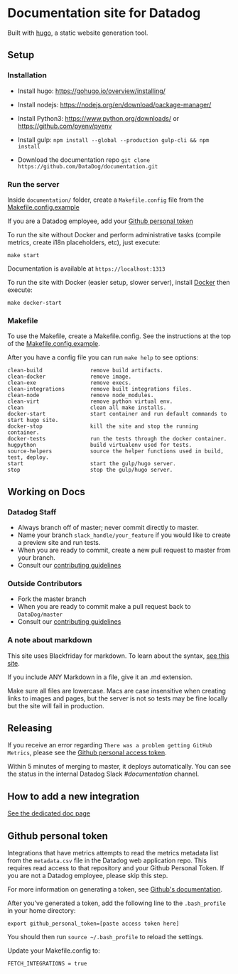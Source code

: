 # Documentation site for Datadog

Built with [hugo](https://gohugo.io/), a static website generation tool.

## Setup
### Installation

* Install hugo: https://gohugo.io/overview/installing/

* Install nodejs: https://nodejs.org/en/download/package-manager/

* Install Python3: https://www.python.org/downloads/ or https://github.com/pyenv/pyenv

* Install gulp: ```npm install --global --production gulp-cli && npm install```

* Download the documentation repo ```git clone https://github.com/DataDog/documentation.git```

### Run the server

Inside `documentation/` folder, create a `Makefile.config` file from the [Makefile.config.example](https://github.com/DataDog/documentation/blob/master/Makefile.config.example)

If you are a Datadog employee, add your [Github personal token](#github-personal-token)

To run the site without Docker and perform administrative tasks (compile metrics, create i18n placeholders, etc), just execute:

`make start`

Documentation is available at `https://localhost:1313`

To run the site with Docker (easier setup, slower server), install [Docker](https://docs.docker.com/engine/installation/#supported-platforms) then execute: 

`make docker-start`

### Makefile

To use the Makefile, create a Makefile.config. See the instructions at the top of the [Makefile.config.example](https://github.com/DataDog/documentation/blob/master/Makefile.config.example).

After you have a config file you can run `make help` to see options:

```
clean-build               remove build artifacts.
clean-docker              remove image.
clean-exe                 remove execs.
clean-integrations        remove built integrations files.
clean-node                remove node_modules.
clean-virt                remove python virtual env.
clean                     clean all make installs.
docker-start              start container and run default commands to start hugo site.
docker-stop               kill the site and stop the running container.
docker-tests              run the tests through the docker container.
hugpython                 build virtualenv used for tests.
source-helpers            source the helper functions used in build, test, deploy.
start                     start the gulp/hugo server.
stop                      stop the gulp/hugo server.
```

## Working on Docs

### Datadog Staff

* Always branch off of master; never commit directly to master.
* Name your branch `slack_handle/your_feature` if you would like to create a preview site and run tests.
* When you are ready to commit, create a new pull request to master from your branch.
* Consult our [contributing guidelines](https://github.com/DataDog/documentation/blob/master/CONTRIBUTING.md)

### Outside Contributors

* Fork the master branch
* When you are ready to commit make a pull request back to `DataDog/master`
* Consult our [contributing guidelines](https://github.com/DataDog/documentation/blob/master/CONTRIBUTING.md)

### A note about markdown

This site uses Blackfriday for markdown. To learn about the syntax, [see this site](https://github.com/russross/blackfriday).

If you include ANY Markdown in a file, give it an .md extension.

Make sure all files are lowercase. Macs are case insensitive when creating links to images and pages, but the server is not so tests may be fine locally but the site will fail in production.

## Releasing

If you receive an error regarding `There was a problem getting GitHub Metrics`, please see the [Github personal access token](#github-personal-token).

Within 5 minutes of merging to master, it deploys automatically. You can see the status in the internal Datadog Slack *#documentation* channel.

## How to add a new integration

[See the dedicated doc page](https://docs.datadoghq.com/developers/integrations)

## Github personal token

Integrations that have metrics attempts to read the metrics metadata list from the `metadata.csv` file in the Datadog web application repo. This requires read access to that repository and your Github Personal Token. If you are not a Datadog employee, please skip this step.

For more information on generating a token, see [Github's documentation](https://help.github.com/articles/creating-an-access-token-for-command-line-use/).

After you've generated a token, add the following line to the `.bash_profile` in your home directory:

```
export github_personal_token=[paste access token here]
```

You should then run `source ~/.bash_profile` to reload the settings.

Update your Makefile.config to:

```
FETCH_INTEGRATIONS = true
```
